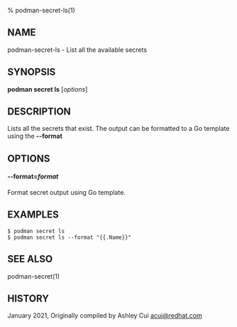 % podman-secret-ls(1)

## NAME
podman\-secret\-ls - List all the available secrets

## SYNOPSIS
**podman secret ls** [*options*]

## DESCRIPTION

Lists all the secrets that exist. The output can be formatted to a Go template using the **--format**


## OPTIONS


#### **--format**=*format*

Format secret output using Go template.


## EXAMPLES

```
$ podman secret ls
$ podman secret ls --format "{{.Name}}"
```

## SEE ALSO
podman-secret(1)

## HISTORY
January 2021, Originally compiled by Ashley Cui <acui@redhat.com>